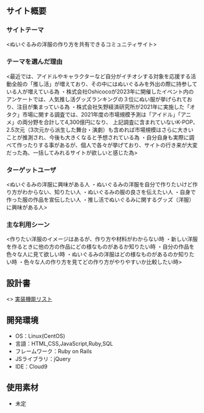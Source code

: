
# <Doll-Mother>

## サイト概要
### サイトテーマ
<ぬいぐるみの洋服の作り方を共有できるコミュニティサイト>

### テーマを選んだ理由
<最近では、アイドルやキャラクターなど自分がイチオシする対象を応援する活動全般の「推し活」が増えており、その中にはぬいぐるみを外出の際に持参している人が増えている為
 ・株式会社Oshicocoが2023年に開催したイベント内のアンケートでは、人気推し活グッズランキングの３位にぬい服が挙げられており、注目が集まっている為
 ・株式会社矢野経済研究所が2021年に実施した「オタク」市場に関する調査では、2021年度の市場規模予測は「アイドル」「アニメ」の両分野を合計して4,300億円になり、
 上記調査に含まれていないK-POP、2.5次元（3次元から派生した舞台・演劇）も含めれば市場規模はさらに大きいことが推測され、今後も大きくなると予想されている為
 ・自分自身も実際に調べて作ったりする事があるが、個人で各々が挙げており、サイトの行き来が大変だった為、一括してみれるサイトが欲しいと感じた為>

### ターゲットユーザ
<ぬいぐるみの洋服に興味がある人
 ・ぬいぐるみの洋服を自分で作りたいけど作り方がわからない、知りたい人
 ・ぬいぐるみの服の良さを伝えたい人
 ・自身で作った服の作品を宣伝したい人
 ・推し活でぬいぐるみに関するグッズ（洋服）に興味がある人>

### 主な利用シーン
<作りたい洋服のイメージはあるが、作り方や材料がわからない時
 ・新しい洋服を作るときに他の方の作品にどの様なものがあるか知りたい時
 ・自分の作品を色々な人に見て欲しい時
 ・ぬいぐるみの洋服はどの様なものがあるのか知りたい時
 ・色々な人の作り方を見てどの作り方がやりやすいか比較したい時>

## 設計書
<>
 [実装機能リスト](https://docs.google.com/spreadsheets/d/1GEw0jrcRqWSY9eZmwAGEBelFGRvYBqucBZ8aS_YXnNo/edit?usp=sharing)

## 開発環境
- OS：Linux(CentOS)
- 言語：HTML,CSS,JavaScript,Ruby,SQL
- フレームワーク：Ruby on Rails
- JSライブラリ：jQuery
- IDE：Cloud9

## 使用素材
- 未定


